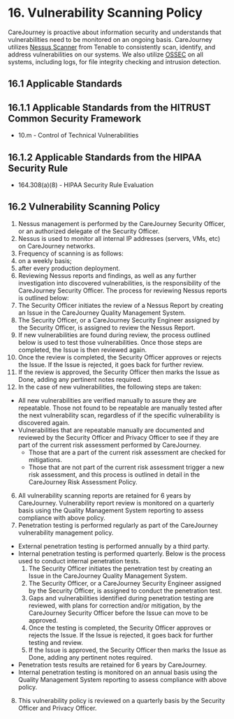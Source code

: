 # 16. Vulnerability Scanning Policy

CareJourney is proactive about information security and understands that vulnerabilities need to be monitored on an ongoing basis. CareJourney utilizes [Nessus Scanner](http://www.tenable.com/products/nessus) from Tenable to consistently scan, identify, and address vulnerabilities on our systems. We also utilize [OSSEC](http://www.ossec.net/) on all systems, including logs, for file integrity checking and intrusion detection.

## 16.1 Applicable Standards

## 16.1.1 Applicable Standards from the HITRUST Common Security Framework

* 10.m - Control of Technical Vulnerabilities

## 16.1.2 Applicable Standards from the HIPAA Security Rule

* 164.308(a)(8) - HIPAA Security Rule Evaluation

## 16.2 Vulnerability Scanning Policy

1. Nessus management is performed by the CareJourney Security Officer, or an authorized delegate of the Security Officer.
2. Nessus is used to monitor all internal IP addresses (servers, VMs, etc) on CareJourney networks.
3. Frequency of scanning is as follows:
  1. on a weekly basis;
  2. after every production deployment.
4. Reviewing Nessus reports and findings, as well as any further investigation into discovered vulnerabilities, is the responsibility of the CareJourney Security Officer. The process for reviewing Nessus reports is outlined below:
  1. The Security Officer initiates the review of a Nessus Report by creating an Issue in the CareJourney Quality Management System.
  2. The Security Officer, or a CareJourney Security Engineer assigned by the Security Officer, is assigned to review the Nessus Report.
  3. If new vulnerabilities are found during review, the process outlined below is used to test those vulnerabilities. Once those steps are completed, the Issue is then reviewed again.
  4. Once the review is completed, the Security Officer approves or rejects the Issue. If the Issue is rejected, it goes back for further review.
  5. If the review is approved, the Security Officer then marks the Issue as Done, adding any pertinent notes required.
5. In the case of new vulnerabilities, the following steps are taken:
  * All new vulnerabilities are verified manually to assure they are repeatable. Those not found to be repeatable are manually tested after the next vulnerability scan, regardless of if the specific vulnerability is discovered again.
  * Vulnerabilities that are repeatable manually are documented and reviewed by the Security Officer and Privacy Officer to see if they are part of the current risk assessment performed by CareJourney.
    * Those that are a part of the current risk assessment are checked for mitigations.
    * Those that are not part of the current risk assessment trigger a new risk assessment, and this process is outlined in detail in the CareJourney Risk Assessment Policy.
6. All vulnerability scanning reports are retained for 6 years by CareJourney. Vulnerability report review is monitored on a quarterly basis using the  Quality Management System reporting to assess compliance with above policy.
7. Penetration testing is performed regularly as part of the CareJourney vulnerability management policy.
  * External penetration testing is performed annually by a third party.
  * Internal penetration testing is performed quarterly. Below is the process used to conduct internal penetration tests.
      1. The Security Officer initiates the penetration test by creating an Issue in the CareJourney Quality Management System.
      2. The Security Officer, or a CareJourney Security Engineer assigned by the Security Officer, is assigned to conduct the penetration test.
      3. Gaps and vulnerabilities identified during penetration testing are reviewed, with plans for correction and/or mitigation, by the CareJourney Security Officer before the Issue can move to be approved.
      4. Once the testing is completed, the Security Officer approves or rejects the Issue. If the Issue is rejected, it goes back for further testing and review.
      5. If the Issue is approved, the Security Officer then marks the Issue as Done, adding any pertinent notes required.
  * Penetration tests results are retained for 6 years by CareJourney.
  * Internal penetration testing is monitored on an annual basis using the Quality Management System reporting to assess compliance with above policy.
8. This vulnerability policy is reviewed on a quarterly basis by the Security Officer and Privacy Officer.
